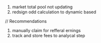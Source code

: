 1. market total pool not updating
2. redsign odd calculation to dynamic based

// Recommendations

1. manually claim for refferal ernings
2. track and store fees to analycal step
